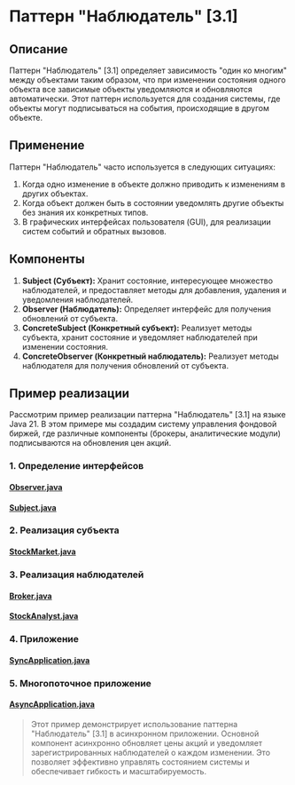 # Паттерн "Наблюдатель" [3.1]

## Описание

Паттерн "Наблюдатель" [3.1] определяет зависимость "один ко многим" между объектами таким образом, что при изменении состояния одного объекта все зависимые объекты уведомляются и
обновляются автоматически. Этот паттерн используется для создания системы, где объекты могут подписываться на события, происходящие в другом объекте.

## Применение

Паттерн "Наблюдатель" часто используется в следующих ситуациях:

1. Когда одно изменение в объекте должно приводить к изменениям в других объектах.
2. Когда объект должен быть в состоянии уведомлять другие объекты без знания их конкретных типов.
3. В графических интерфейсах пользователя (GUI), для реализации систем событий и обратных вызовов.

## Компоненты

1. **Subject (Субъект):** Хранит состояние, интересующее множество наблюдателей, и предоставляет методы для добавления, удаления и уведомления наблюдателей.
2. **Observer (Наблюдатель):** Определяет интерфейс для получения обновлений от субъекта.
3. **ConcreteSubject (Конкретный субъект):** Реализует методы субъекта, хранит состояние и уведомляет наблюдателей при изменении состояния.
4. **ConcreteObserver (Конкретный наблюдатель):** Реализует методы наблюдателя для получения обновлений от субъекта.

## Пример реализации

Рассмотрим пример реализации паттерна "Наблюдатель" [3.1] на языке Java 21. В этом примере мы создадим систему управления фондовой биржей, где различные компоненты (брокеры,
аналитические модули) подписываются на обновления цен акций.

### 1. Определение интерфейсов

#### [Observer.java](src/main/java/InnovativeBuddies/universecommons/patterns/observer/Observer.java)

#### [Subject.java](src/main/java/InnovativeBuddies/universecommons/patterns/observer/Subject.java)

### 2. Реализация субъекта

#### [StockMarket.java](src/main/java/InnovativeBuddies/universecommons/patterns/observer/StockMarket.java)

### 3. Реализация наблюдателей

#### [Broker.java](src/main/java/InnovativeBuddies/universecommons/patterns/observer/Broker.java)

#### [StockAnalyst.java](src/main/java/InnovativeBuddies/universecommons/patterns/observer/StockAnalyst.java)

### 4. Приложение

#### [SyncApplication.java](src/main/java/InnovativeBuddies/universecommons/patterns/observer/Main.java)

### 5. Многопоточное приложение

#### [AsyncApplication.java](src/main/java/InnovativeBuddies/universecommons/patterns/observer/async/AsyncApplication.java)

> Этот пример демонстрирует использование паттерна "Наблюдатель" [3.1] в асинхронном приложении. Основной компонент асинхронно обновляет цены акций и уведомляет зарегистрированных
> наблюдателей о каждом изменении. Это позволяет эффективно управлять состоянием системы и обеспечивает гибкость и масштабируемость.
